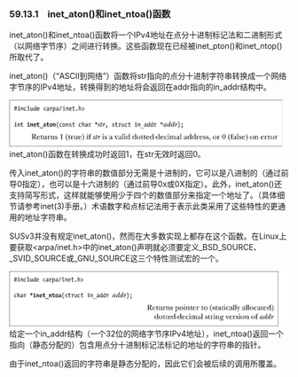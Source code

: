 ### 59.13.1　inet_aton()和inet_ntoa()函数

inet_aton()和inet_ntoa()函数将一个IPv4地址在点分十进制标记法和二进制形式（以网络字节序）之间进行转换。这些函数现在已经被inet_pton()和inet_ntop()所取代了。

inet_aton()（“ASCII到网络”）函数将str指向的点分十进制字符串转换成一个网络字节序的IPv4地址，转换得到的地址将会返回在addr指向的in_addr结构中。



![1524.png](../images/1524.png)
inet_aton()函数在转换成功时返回1，在str无效时返回0。

传入inet_aton()的字符串的数值部分无需是十进制的，它可以是八进制的（通过前导0指定），也可以是十六进制的（通过前导0x或0X指定）。此外，inet_aton()还支持简写形式，这样就能够使用少于四个的数值部分来指定一个地址了。（具体细节请参考inet(3)手册。）术语数字和点标记法用于表示此类采用了这些特性的更通用的地址字符串。

SUSv3并没有规定inet_aton()，然而在大多数实现上都存在这个函数。在Linux上要获取<arpa/inet.h>中的inet_aton()声明就必须要定义_BSD_SOURCE、_SVID_SOURCE或_GNU_SOURCE这三个特性测试宏的一个。



![1525.png](../images/1525.png)
给定一个in_addr结构（一个32位的网络字节序IPv4地址），inet_ntoa()返回一个指向（静态分配的）包含用点分十进制标记法标记的地址的字符串的指针。

由于inet_ntoa()返回的字符串是静态分配的，因此它们会被后续的调用所覆盖。

